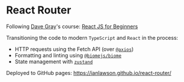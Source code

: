 # React Router

Following [Dave Gray](https://github.com/gitdagray)'s course: [React JS for Beginners](https://github.com/gitdagray/react_resources)

Transitioning the code to modern `TypeScript` and `React` in the process:
* HTTP requests using the Fetch API (over [`@axios`](https://www.npmjs.com/package/axios))
* Formatting and linting using [`@biomejs/biome`](https://www.npmjs.com/package/@biomejs/biome)
* State management with [`zustand`](https://www.npmjs.com/package/zustand)

Deployed to GitHub pages: https://ianlawson.github.io/react-router/